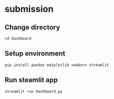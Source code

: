 # submission
## Change directory
```
cd dashboard
```
## Setup environment
```
pip install pandas matplotlib seaborn streamlit
```

## Run steamlit app
```
streamlit run dashboard.py
```
